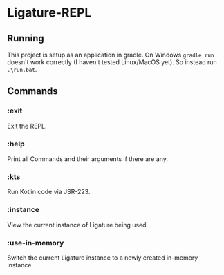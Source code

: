 # Ligature-REPL

## Running

This project is setup as an application in gradle.
On Windows `gradle run` doesn't work correctly (I haven't tested Linux/MacOS yet).
So instead run `.\run.bat`.

## Commands

### :exit

Exit the REPL.

### :help

Print all Commands and their arguments if there are any.

### :kts

Run Kotlin code via JSR-223.

### :instance

View the current instance of Ligature being used.

### :use-in-memory

Switch the current Ligature instance to a newly created in-memory instance.

